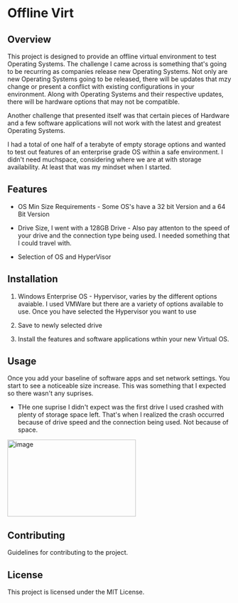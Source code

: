 # Offline Virt

## Overview
This project is designed to provide an offline virtual environment to test Operating Systems. The challenge I came across is something that's going to be recurring as companies release new Operating Systems. Not only are new Operating Systems going to be released, there will be updates that mzy change or present a conflict with existing configurations in your environment.  Along with Operating Systems and their respective updates, there will be hardware options that may not be compatible.

Another challenge that presented itself was that certain pieces of Hardware and a few software applications will not work with the latest and greatest Operating Systems. 

I had a total of one half of a terabyte of empty storage options and wanted to test out features of an enterprise grade OS within a safe environment. 
I didn't need muchspace, considering where we are at with storage availability.  At least that was my mindset when I started. 

## Features
- OS Min  Size Requirements - Some OS's have a 32 bit Version and a 64 Bit Version
  
- Drive Size, I went with a 128GB Drive - Also pay attenton to the speed of your drive and the connection type being used.
  I needed something that I could travel with.
  
- Selection of OS and HyperVisor 

## Installation
1. Windows Enterprise OS - Hypervisor, varies by the different options avaiable. I used VMWare but there are a variety of options available to use.
Once you have selected the Hypervisor you want to use

2. Save to newly selected drive

3. Install the features and software applications wthin your new Virtual OS. 

## Usage
Once you add your baseline of software apps and set network settings. 
You start to see a noticeable size increase. This was something that I expected so there wasn't any suprises. 

* THe one suprise I didn't expect was the first drive I used crashed with plenty of storage space left.
  That's when I realized the crash occurred because of drive speed and the connection being used.  Not because of space.
  
<img width="289" height="173" alt="image" src="https://github.com/user-attachments/assets/843c5462-fb0b-4106-a174-03ac671f242c" />

## Contributing
Guidelines for contributing to the project.

## License
This project is licensed under the MIT License.
